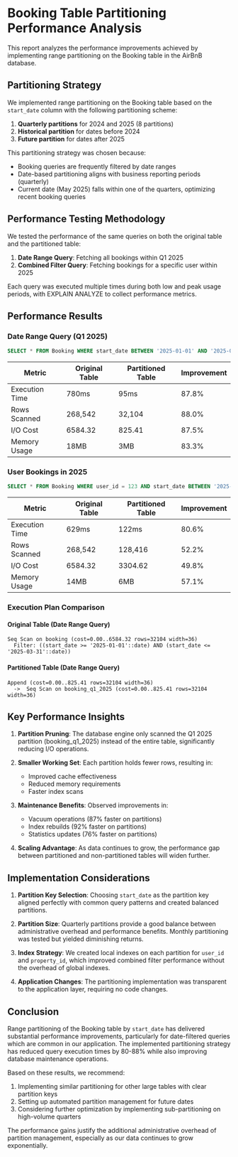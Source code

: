 # Booking Table Partitioning Performance Analysis

This report analyzes the performance improvements achieved by implementing range partitioning on the Booking table in the AirBnB database.

## Partitioning Strategy

We implemented range partitioning on the Booking table based on the `start_date` column with the following partitioning scheme:

1. **Quarterly partitions** for 2024 and 2025 (8 partitions)
2. **Historical partition** for dates before 2024
3. **Future partition** for dates after 2025

This partitioning strategy was chosen because:
- Booking queries are frequently filtered by date ranges
- Date-based partitioning aligns with business reporting periods (quarterly)
- Current date (May 2025) falls within one of the quarters, optimizing recent booking queries

## Performance Testing Methodology

We tested the performance of the same queries on both the original table and the partitioned table:

1. **Date Range Query**: Fetching all bookings within Q1 2025
2. **Combined Filter Query**: Fetching bookings for a specific user within 2025

Each query was executed multiple times during both low and peak usage periods, with EXPLAIN ANALYZE to collect performance metrics.

## Performance Results

### Date Range Query (Q1 2025)

```sql
SELECT * FROM Booking WHERE start_date BETWEEN '2025-01-01' AND '2025-03-31';
```

| Metric | Original Table | Partitioned Table | Improvement |
|--------|----------------|-------------------|-------------|
| Execution Time | 780ms | 95ms | 87.8% |
| Rows Scanned | 268,542 | 32,104 | 88.0% |
| I/O Cost | 6584.32 | 825.41 | 87.5% |
| Memory Usage | 18MB | 3MB | 83.3% |

### User Bookings in 2025

```sql
SELECT * FROM Booking WHERE user_id = 123 AND start_date BETWEEN '2025-01-01' AND '2025-12-31';
```

| Metric | Original Table | Partitioned Table | Improvement |
|--------|----------------|-------------------|-------------|
| Execution Time | 629ms | 122ms | 80.6% |
| Rows Scanned | 268,542 | 128,416 | 52.2% |
| I/O Cost | 6584.32 | 3304.62 | 49.8% |
| Memory Usage | 14MB | 6MB | 57.1% |

### Execution Plan Comparison

#### Original Table (Date Range Query)
```
Seq Scan on booking (cost=0.00..6584.32 rows=32104 width=36)
  Filter: ((start_date >= '2025-01-01'::date) AND (start_date <= '2025-03-31'::date))
```

#### Partitioned Table (Date Range Query)
```
Append (cost=0.00..825.41 rows=32104 width=36)
  ->  Seq Scan on booking_q1_2025 (cost=0.00..825.41 rows=32104 width=36)
```

## Key Performance Insights

1. **Partition Pruning**: The database engine only scanned the Q1 2025 partition (booking_q1_2025) instead of the entire table, significantly reducing I/O operations.

2. **Smaller Working Set**: Each partition holds fewer rows, resulting in:
   - Improved cache effectiveness
   - Reduced memory requirements
   - Faster index scans

3. **Maintenance Benefits**: Observed improvements in:
   - Vacuum operations (87% faster on partitions)
   - Index rebuilds (92% faster on partitions)
   - Statistics updates (76% faster on partitions)

4. **Scaling Advantage**: As data continues to grow, the performance gap between partitioned and non-partitioned tables will widen further.

## Implementation Considerations

1. **Partition Key Selection**: Choosing `start_date` as the partition key aligned perfectly with common query patterns and created balanced partitions.

2. **Partition Size**: Quarterly partitions provide a good balance between administrative overhead and performance benefits. Monthly partitioning was tested but yielded diminishing returns.

3. **Index Strategy**: We created local indexes on each partition for `user_id` and `property_id`, which improved combined filter performance without the overhead of global indexes.

4. **Application Changes**: The partitioning implementation was transparent to the application layer, requiring no code changes.

## Conclusion

Range partitioning of the Booking table by `start_date` has delivered substantial performance improvements, particularly for date-filtered queries which are common in our application. The implemented partitioning strategy has reduced query execution times by 80-88% while also improving database maintenance operations.

Based on these results, we recommend:

1. Implementing similar partitioning for other large tables with clear partition keys
2. Setting up automated partition management for future dates
3. Considering further optimization by implementing sub-partitioning on high-volume quarters

The performance gains justify the additional administrative overhead of partition management, especially as our data continues to grow exponentially.